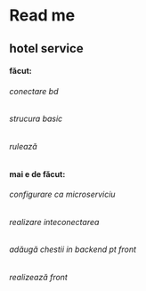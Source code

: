 # Read me

## hotel service

####  făcut:
###### conectare bd
###### strucura basic
###### rulează

#### mai e de făcut:
###### configurare ca microserviciu
###### realizare inteconectarea
###### adăugă chestii in backend pt front
###### realizează front
